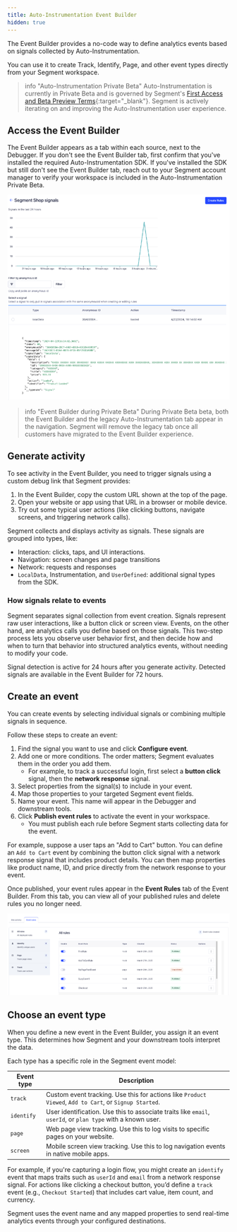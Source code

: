 ```yaml
---
title: Auto-Instrumentation Event Builder
hidden: true
---
```


The Event Builder provides a no-code way to define analytics events based on signals collected by Auto-Instrumentation. 

You can use it to create Track, Identify, Page, and other event types directly from your Segment workspace.

> info "Auto-Instrumentation Private Beta"
> Auto-Instrumentation is currently in Private Beta and is governed by Segment's [First Access and Beta Preview Terms](https://www.twilio.com/en-us/legal/tos){:target="_blank"}. Segment is actively iterating on and improving the Auto-Instrumentation user experience.

## Access the Event Builder

The Event Builder appears as a tab within each source, next to the Debugger. If you don't see the Event Builder tab, first confirm that you've installed the required Auto-Instrumentation SDK. If you've installed the SDK but still don't see the Event Builder tab, reach out to your Segment account manager to verify your workspace is included in the Auto-Instrumentation Private Beta.

![The Event Builder tab shown in the navigation bar between Debugger and Schema in a Segment source](images/autoinstrumentation_signals.png)

> info "Event Builder during Private Beta"
> During Private Beta beta, both the Event Builder and the legacy Auto-Instrumentation tab appear in the navigation. Segment will remove the legacy tab once all customers have migrated to the Event Builder experience.

## Generate activity

To see activity in the Event Builder, you need to trigger signals using a custom debug link that Segment provides:

1. In the Event Builder, copy the custom URL shown at the top of the page.
2. Open your website or app using that URL in a browser or mobile device.
3. Try out some typical user actions (like clicking buttons, navigate screens, and triggering network calls).

Segment collects and displays activity as signals. These signals are grouped into types, like:

- Interaction: clicks, taps, and UI interactions.
- Navigation: screen changes and page transitions
- Network: requests and responses
- `LocalData`, Instrumentation, and `UserDefined`: additional signal types from the SDK.

### How signals relate to events

Segment separates signal collection from event creation. Signals represent raw user interactions, like a button click or screen view. Events, on the other hand, are analytics calls you define based on those signals. This two-step process lets you observe user behavior first, and then decide how and when to turn that behavior into structured analytics events, without needing to modify your code.

Signal detection is active for 24 hours after you generate activity. Detected signals are available in the Event Builder for 72 hours.

## Create an event

You can create events by selecting individual signals or combining multiple signals in sequence.

Follow these steps to create an event:

1. Find the signal you want to use and click **Configure event**.
2. Add one or more conditions. The order matters; Segment evaluates them in the order you add them.
   - For example, to track a successful login, first select a **button click** signal, then the **network response** signal.
3. Select properties from the signal(s) to include in your event.
4. Map those properties to your targeted Segment event fields.
5. Name your event. This name will appear in the Debugger and downstream tools.
6. Click **Publish event rules** to activate the event in your workspace.
    - You must publish each rule before Segment starts collecting data for the event.

For example, suppose a user taps an "Add to Cart" button. You can define an `Add to Cart` event by combining the button click signal with a network response signal that includes product details. You can then map properties like product name, ID, and price directly from the network response to your event.

Once published, your event rules appear in the **Event Rules** tab of the Event Builder.  From this tab, you can view all of your published rules and delete rules you no longer need.

![The Event Rules tab shown in the Event Builder, showing six custom rules, categorized by event type](images/event_rules.png)

## Choose an event type

When you define a new event in the Event Builder, you assign it an event type. This determines how Segment and your downstream tools interpret the data.

Each type has a specific role in the Segment event model:

| Event type | Description                                                                                                 |
| ---------- | ----------------------------------------------------------------------------------------------------------- |
| `track`    | Custom event tracking. Use this for actions like `Product Viewed`, `Add to Cart`, or `Signup Started`.      |
| `identify` | User identification. Use this to associate traits like `email`, `userId`, or `plan type` with a known user. |
| `page`     | Web page view tracking. Use this to log visits to specific pages on your website.                           |
| `screen`   | Mobile screen view tracking. Use this to log navigation events in native mobile apps.                       |

For example, if you're capturing a login flow, you might create an `identify` event that maps traits such as `userId` and `email` from a network response signal. For actions like clicking a checkout button, you’d define a `track` event (e.g., `Checkout Started`) that includes cart value, item count, and currency.

Segment uses the event name and any mapped properties to send real-time analytics events through your configured destinations.